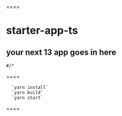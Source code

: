 
====

# starter-app-ts

## your next 13 app goes in here

`#/*`

====

```
  `yarn install`
  `yarn build`
  `yarn start`
```

====

